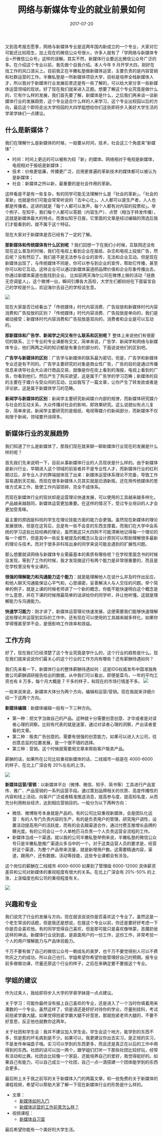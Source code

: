 ﻿---
title: 网络与新媒体专业的就业前景如何
date: 2017-07-20
permalink: how-is-network-and-new-media-professional-career-prospects
tags: [新媒体]
---

又到高考报志愿季，网络与新媒体专业是这两年国内新成立的一个专业，大家对它可能还比较陌生，加上现在的微信公众号很火，许多人就有了「学网络与新媒体专业=开微信公众号」这样的误解。其实不然，新媒体行业要远比微信公众号广泛的多。在介绍这个专业以前，我先做个自我介绍。本人今年 9 月开学大四，刚好在找工作的风口浪尖上。目前我正在半撇私塾做新媒体运营，主要负责的是内容营销和社群运营的工作。半撇私塾是一所新媒体项目大学，目标是培养全栈新媒体人才，所以我对于新媒体行业发展前景还是有一些了解的，可以给大家分享一些新媒体运营领域的现状。好了现在我们就来进入正题。想要了解这个专业究竟是做什么的，它有什么样的发展，我们首先要了解，新媒体是什么，之后我们再来谈一谈新媒体行业的发展趋势，这个专业适合什么样的人来学习，这个专业出校园以后的方向，最后这个即将走出大学校园的大四学姐想给你们这些即将步入美好大学生活的学弟学妹们一点建议。


## 什么是新媒体？
我们在理解什么是新媒体的时候，一般要从时间，技术，社会这三个角度来“新媒体”：
- 时间：时间上更近的可以被称为较「新」的媒体。网络相对于电视是新媒体，电视相对于报纸是新媒体；
- 技术：价格更低廉，传播更广泛，应用更普遍的革新技术的媒体都可以被认为是新媒体；
- 社会：新媒体之所以新，最重要的是社会作用的革新。

这样看是不是有一些复杂，有的同学可能无法理解什么是「社会的革新」。「社会的革新」也就是你们可能会常常听说的「去中心化」。人人都可以是生产者，人人也都是传播者。这讲的就是「每个人都可以发声，每个人都有对内容的投票权」。举个例子，在知乎，我们每个人都可以答题（内容生产）、点赞（相当于转发传播），这就是新媒体最大的特点。而类似知乎日报，它里面的文章是经过编辑的筛选后我们才能看到的，就不属于这个特征。

现在大家对于新媒体是否已经有了一定的了解。

**那新媒体和传统媒体有什么区别呢** ？我们回想一下在我们小时候，互联网还没有现在这么普及的时候，我们在电视上看到企业在报纸、杂志和电视上投放广告，然后呢？没有然后了。我们是不是无法参与企业的宣传，无法和企业互动。但是现在新媒体出现了，与传统媒体不同是，你可以参与到企业的宣传，帮助它传播，甚至你可以和它互动。这样企业可以通过新媒体渠道把品牌价值和企业形象传播出去，你通过新媒体渠道也能找到企业。
比如前两天海尔公司在微博上做的活动「拯救无空调星人」，这个微博一出，瞬间引爆各大高校，大学生们都纷纷在下面留言自己的学校是什么，欢迎海尔去自己的学校谈生意。

![](http://cdn.bpteach.com/17-7-20/49809568.jpg)

现在大家是否已经看出了「传统媒体」时代内容消费、广告投放和新媒体时代内容消费和广告投放的区别？「传统媒体」时代内容消费、广告投放是单向的，我们是被动接受；新媒体时代内容消费和广告投放是双向的，消费者和企业是可以互动的。

**那新媒体和广告学、新闻学之间又有什么联系和区别呢？**
整体上来说他们有很密切的联系，三个专业的专业课都有交叉，简单来说，广告学、新闻学和网络与新媒体专业，他们两两之间的知识都是有重合的部分的，下面说说他们的区别吧。

**广告学与新媒体的区别**：广告学与新媒体的联系最为密切，但是，广告学和新媒体专业还是有不同的。广告学主要研究的对象是商业性广告，广告的目的是通过传播信息来诱导社会大众进行商品交易，就像是你在街上看到的海报，电视上看到的广告，你看到他们，然后产生了购买欲望，这是属于广告学的学习范畴；新媒体的目的主要在于媒介与受众间的互动，比如我写了一篇文章，让你产生了转发欲或者是评论欲，这是属于新媒体学习的范畴。

**新闻学与新媒体的区别**：新闻学主要研究新闻媒介内部的规律，而新媒体研究媒介与社会的互动关系，大众传播对社会的影响，即效果研究。这么说貌似有点儿复杂，简单来说，新闻学主要研究的是报纸、电视等媒介的新闻部分，而新媒体不仅局限于新闻，领域要开阔得多。

## 新媒体行业的发展趋势

我们知道了什么是新媒体了，那我们现在就来聊一聊新媒体行业现在的发展是什么样的呢？

首先我们先来说明一下，目前从事新媒体行业的人员现状是什么样的。由于新媒体是新兴行业，早期进入这个领域的前驱者并不是专业性人才，而新媒体行业的红利期过后，非专业人才的弊端就体现了出来：新媒体运营体系理论不完备，导致工作容易遇到天花板。而现在很多新媒体人员其实就是旧酒新瓶，还在用传统媒体的思维方式来工作，致使工作内容琐碎，完全不成体系。

而现在新媒体行业的现状却是运营理论快速发展，可以使用的工具越来越多样化，产品越来越趋同，新媒体运营更加重要。在这样的情况下，受过专业培训的人才会更加受青睐。

最主要的原因是科班的学生在理论技能方面的能力会更强。虽然现在新媒体的理论发展很快，但是在这背后，总是有一些不会变的东西支撑着。而我们在大学中会系统的学习这些比较经典的理论，虽然我这只大四狗不可能清晰地记得每一个理论的每一个细节，但是其中一些反复被提及的概念以及设计原则可以帮助理解很多最新的理论与技术。而对于很多非科班出身的同学来说可能会遇到的扩展性问题。

那么想要就读网络与新媒体专业需最基本的素质有哪些呢？在学校里面念书的时候没发现，等到了工作的时候，我才发现做这行有两个能力是非常很重要的，而且是在学校里没有专业课的。

**很强的理解能力和沟通能力这个能力**：就是能理解他人在说什么并及时作出反应，和他人聊天沟通能保证心平气和，心思缜密，妥善解决人与人交往的问题。举个简单的例子，就是上课的时候老师讲了一个新的概念，你能不能快速明白这个概念是什么意思，并在下课的时候用最简单的话讲给你的同学听，并让他听懂。这就是理解能力与沟通能力。

**快速学习能力**：刚才讲了，新媒体运营理论快速发展，这便需要我们能够快速理解这些理论并运营到实际的工作中。还有现在可以使用的工具越来越多样化，如果你学得慢甚至学不会，是很影响工作效率和效益。

## 工作方向
好了，现在我们已经清楚了这个专业究竟是学什么的，这个行业的趋势是什么。现在我们就来说说你们最关心的这个行业的工作方向有哪些？还有薪酬待遇如何？

我们先来看一下，新媒体行业的整体薪酬待遇如何：这是IDG权威发布中国准独角兽公司薪酬调研报告给出的数据，从中我们可以看出，即便是菜鸟，一年的平均工资也有 8 万多，每个月大概是 7 千多的样子，和现在的市场行情差不多。
![](http://img1.gtimg.com/gd/pics/hv1/248/192/2020/131399708.png)

一般来说来说，新媒体大体分为两个方向，编辑和运营/营销。现在我就来详细介绍一下这两个方向。

**新媒体编辑**：新媒体编辑一般有一下三种方向。

- 第一种：把文字当做自己的产品。这种就十分需要创意创意、才华或者是对读者心理的洞察。比较有代表的就是迷蒙，通过对读者心理的洞察，产出读者爱看的文章。
- 第二种：贩卖广告创意的。需要有很强的创意能力，如果可以进入大公司，往创意总监的位置发展，是一个很不错的选择。
- 第三种：营销。这个时候就需要用文章来帮助客户贩卖产品。

薪酬的话，如果所在公司比较重视新媒体的话，二线城市一般是在 4000-6000 的样子，在北上广深会有 20%左右的上浮。

![](http://cdn.bpteach.com/17-7-21/54380630.jpg)

**新媒体运营/营销**：以新媒体平台（微博、微信、知乎、简书等）工具进行产品宣传、推广、产品营销的一系列运营手段。通过策划品牌相关的优质、高度传播性的内容和线上活动，向客户广泛或者精准推送消息，提高参与度，提高知名度，从而充分利用粉丝经济，达到相应营销目的。一般分为以下两种方向：
- 微信、微博账号本身就是产品的。有的公司比较重视新媒体，会是团队化运营：有的人专门负责内容的生产，有的是负责用户的管理，研究用户调性，设置活动提高用户的活跃度，而有的会去跟渠道合作，通过付费互推增长品牌的曝光度。有的公司会让一个人单枪匹马负责一个人负责运营全流程的工作。
- 新媒体当成一个渠道。就以我的公司半撇私塾举例来说，半撇私塾的微信公众号只是半撇私塾推广渠道众多当中的一个。对于这类运营人员的要求是，经营好这个渠道，为整个产品带来流量，就是新增用户数。这需要精通内容，渠道，跟用户，还有数据，活动等技能，这些专业课都会有涉及。

这个岗位的薪酬在二线城市 4000-6000 如果到了管理级 6000-12000 具体薪资差异和公司对新媒体的重视程度有很大的关系。在北上广深会有 20%-50% 的上涨，上涨幅度也和公司的重视程度有关。

![](http://cdn.bpteach.com/17-7-21/45539577.jpg)

## 兴趣和专业
我们说完了行业的发展与方向，现在就该说说你是否喜欢这个专业了。虽然这是一个老生常谈的话题，但是我还是想说，在报这个专业以前，你还是要好好考虑一下你是否会喜欢他。有的同学觉得自己喜欢，但是那可能只是喜欢像咪蒙，恶魔奶爸这样的神话。新媒体行业说到底，是直面用户的一份工作，这份工作，非常考验一个人的用户理解能力与产品体验能力。

千万不要有做了自己的微信公众号一朝成名的美梦，也千万不要觉得别人可以不费吹灰之力的成功，所以自己也行。学姐希望你希望你能管理好自己的预期。报专业前多做做功课，尽量还原这个行业的样子，之后在来确定要不要报这个专业。



## 学姐的建议
作为过来人，我给即将步入大学的学弟学妹提一点点建议。

关于学习：可能你最终没有报上自己喜欢的专业，还是进入了一个当时你填着用来凑数的一个专业。虽然这样了，但是请还是好好对待你的学业，尽量别挂科，考试前抱紧学霸大腿。如果觉得抱紧学霸大腿不好意思，那就抱紧老师大腿的，不要不好意思，反正他也就教你这两年。

关于社团和学生会：我并不建议加入学生会。学生会这个地方，能学到的东西不多，但是惹的坏毛病到是不少。如果可以，我更建议你出去实习，是正规的实习，不是发传单端盘子哦。实习可以学到的东西更多，而且还是真正在以后的工作中用得到的东西。社团的话可以加一两个，跟学姐们打听一下那些社团比较好玩，经常有活动和比赛。社团会比较像一个家庭，还能培养自己的爱好，我觉得挺好的。如果自己有能力，可以自己成立一个社团，自己一点一滴搭建一个团体能学到的东西会更多。

最后附上关于我之前写的关于新媒体入门的两篇文章，和一些免费的关于新媒体的课程视频，希望可以帮助大家了解一下现在新媒体行业的形势是什么样的。

- 文章：
   - [新媒体如何入门](https://www.zhihu.com/question/29450883/answer/194269431)
  
   - [新媒体运营的工作前景怎么样？](https://www.zhihu.com/question/25334262/answer/182579359)
- 视频课程：
   - [新媒体自习室](http://learn.bpteach.com/course/100?utm_source=zhihu.com&utm_medium=referral&utm_campaign=mkg102_mzy&utm_term=how-is-network-and-new-media-professional-career-prospects&utm_content=textlink)

最后希望你能有一个美好的大学生活。
